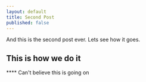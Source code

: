 ```yaml
---
layout: default
title: Second Post
published: false
---
```



And this is the second post ever. Lets see how it goes.

## This is how we do it
**** Can't believe this is going on

